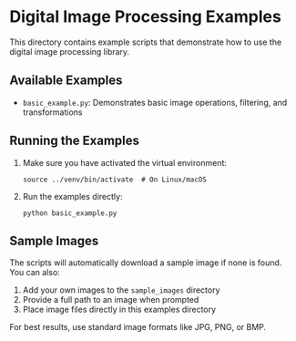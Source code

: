 # Digital Image Processing Examples

This directory contains example scripts that demonstrate how to use the digital image processing library.

## Available Examples

- `basic_example.py`: Demonstrates basic image operations, filtering, and transformations

## Running the Examples

1. Make sure you have activated the virtual environment:
   ```
   source ../venv/bin/activate  # On Linux/macOS
   ```

2. Run the examples directly:
   ```
   python basic_example.py
   ```

## Sample Images

The scripts will automatically download a sample image if none is found. You can also:

1. Add your own images to the `sample_images` directory
2. Provide a full path to an image when prompted
3. Place image files directly in this examples directory

For best results, use standard image formats like JPG, PNG, or BMP.
